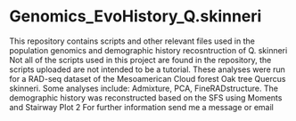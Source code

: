 # Genomics_EvoHistory_Q.skinneri
This repository contains scripts and other relevant files used in the population genomics and demographic history recosntruction of Q. skinneri
Not all of the scripts used in this project are found in the repository, the scripts uploaded are not intended to be a tutorial.
These analyses were run for a RAD-seq dataset of the Mesoamerican Cloud forest Oak tree Quercus skinneri.
Some analyses include: Admixture, PCA, FineRADstructure. The demographic history was reconstructed based on the SFS using Moments and Stairway Plot 2
For further information send me a message or email
